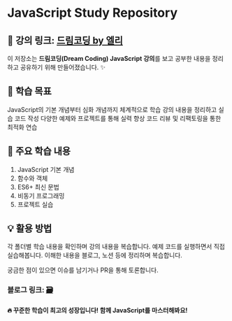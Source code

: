 # JavaScript Study Repository
## 📖 강의 링크: [드림코딩 by 엘리](https://www.youtube.com/@dream-coding) </br>
이 저장소는 **드림코딩(Dream Coding) JavaScript 강의**를 보고 공부한 내용을 정리하고 공유하기 위해 만들어졌습니다. ✨

## 🚀 학습 목표
JavaScript의 기본 개념부터 심화 개념까지 체계적으로 학습
강의 내용을 정리하고 실습 코드 작성
다양한 예제와 프로젝트를 통해 실력 향상
코드 리뷰 및 리팩토링을 통한 최적화 연습

## 📌 주요 학습 내용

1. JavaScript 기본 개념
2. 함수와 객체
3. ES6+ 최신 문법
4. 비동기 프로그래밍
5. 프로젝트 실습

## 💡 활용 방법
각 폴더별 학습 내용을 확인하며 강의 내용을 복습합니다.
예제 코드를 실행하면서 직접 실습해봅니다.
이해한 내용을 블로그, 노션 등에 정리하며 복습합니다.

궁금한 점이 있으면 이슈를 남기거나 PR을 통해 토론합니다.</br>
### 블로그 링크: [🗃️](https://rxxm.tistory.com/)


#### 🔥 꾸준한 학습이 최고의 성장입니다! 함께 JavaScript를 마스터해봐요!
